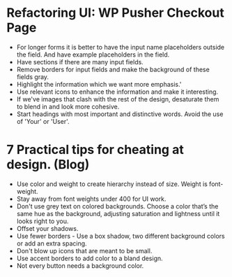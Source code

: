 # Refactoring UI: WP Pusher Checkout Page
* For longer forms it is better to have the input name placeholders outside the field. And have example placeholders in the field.
* Have sections if there are many input fields.
* Remove borders for input fields and make the background of these fields gray.
* Highlight the information which we want more emphasis.'
* Use relevant icons to enhance the information and make it interesting.
* If we've images that clash with the rest of the design, desaturate them to blend in and look more cohesive.
* Start headings with most important and distinctive words. Avoid the use of 'Your' or 'User'.
# 7 Practical tips for cheating at design. (Blog)
* Use color and weight to create hierarchy instead of size. Weight is font-weight. 
* Stay away from font weights under 400 for UI work.
* Don't use grey text on colored backgrounds. Choose a color that’s the same hue as the background, adjusting saturation and lightness until it looks right to you.
* Offset your shadows.
* Use fewer borders - Use a box shadow, two different background colors or add an extra spacing.
* Don't blow up icons that are meant to be small.
* Use accent borders to add color to a bland design.
* Not every button needs a background color.

